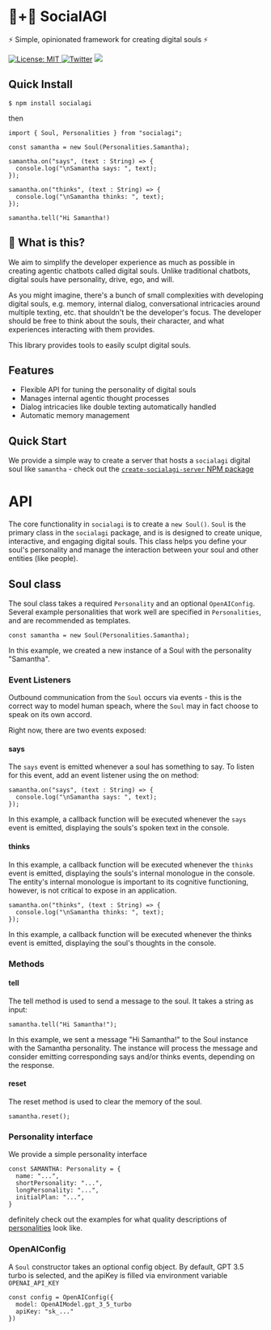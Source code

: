 # 🤖+👱 SocialAGI

⚡ Simple, opinionated framework for creating digital souls ⚡

[![License: MIT](https://img.shields.io/badge/License-MIT-yellow.svg) ![Twitter](https://img.shields.io/twitter/url/https/twitter.com/socialagi.svg?style=social&label=Follow%20%40socialagi)](https://twitter.com/socialagi) [![](https://dcbadge.vercel.app/api/server/FCPcCUbw3p?compact=true&style=flat)](https://discord.gg/FCPcCUbw3p)

## Quick Install

```$ npm install socialagi```

then

```npm
import { Soul, Personalities } from "socialagi";

const samantha = new Soul(Personalities.Samantha);

samantha.on("says", (text : String) => {
  console.log("\nSamantha says: ", text);
});

samantha.on("thinks", (text : String) => {
  console.log("\nSamantha thinks: ", text);
});

samantha.tell("Hi Samantha!)
```

## 🤔 What is this?

We aim to simplify the developer experience as much as possible in creating agentic chatbots called digital souls. Unlike traditional chatbots, digital souls have personality, drive, ego, and will. 

As you might imagine, there's a bunch of small complexities with developing digital souls, e.g. memory, internal dialog, conversational intricacies around multiple texting, etc. that shouldn't be the developer's focus. The developer should be free to think about the souls, their character, and what experiences interacting with them provides.

This library provides tools to easily sculpt digital souls.

## Features

- Flexible API for tuning the personality of digital souls
- Manages internal agentic thought processes
- Dialog intricacies like double texting automatically handled
- Automatic memory management

## Quick Start

We provide a simple way to create a server that hosts a `socialagi` digital soul like `samantha` - check out the [`create-socialagi-server` NPM package](https://www.npmjs.com/package/create-socialagi-server)

# API

The core functionality in `socialagi` is to create a `new Soul()`. `Soul` is the primary class in the `socialagi` package, and is is designed to create unique, interactive, and engaging digital souls. This class helps you define your soul's personality and manage the interaction between your soul and other entities (like people).

## Soul class

The soul class takes a required `Personality` and an optional `OpenAIConfig`. Several example personalities that work well are specified in `Personalities`, and are recommended as templates.

```npm
const samantha = new Soul(Personalities.Samantha);
```

In this example, we created a new instance of a Soul with the personality "Samantha".

### Event Listeners

Outbound communication from the `Soul` occurs via events - this is the correct way to model human speach, where the `Soul` may in fact choose to speak on its own accord.  

Right now, there are two events exposed:

#### says

The `says` event is emitted whenever a soul has something to say. To listen for this event, add an event listener using the on method:

```npm
samantha.on("says", (text : String) => {
  console.log("\nSamantha says: ", text);
});
```

In this example, a callback function will be executed whenever the `says` event is emitted, displaying the souls's spoken text in the console.

#### thinks

In this example, a callback function will be executed whenever the `thinks` event is emitted, displaying the souls's internal monologue in the console. The entity's internal monologue is important to its cognitive functioning, however, is not critical to expose in an application.

```npm
samantha.on("thinks", (text : String) => {
  console.log("\nSamantha thinks: ", text);
});
```
In this example, a callback function will be executed whenever the thinks event is emitted, displaying the soul's thoughts in the console.


### Methods

#### tell
The tell method is used to send a message to the soul. It takes a string as input:

```npm
samantha.tell("Hi Samantha!");
```
In this example, we sent a message "Hi Samantha!" to the Soul instance with the Samantha personality. The instance will process the message and consider emitting corresponding says and/or thinks events, depending on the response.

#### reset
The reset method is used to clear the memory of the soul.

```npm
samantha.reset();
```

### Personality interface

We provide a simple personality interface

```npm
const SAMANTHA: Personality = {
  name: "...",
  shortPersonality: "...",
  longPersonality: "...",
  initialPlan: "...",
}
```
definitely check out the examples for what quality descriptions of [personalities](https://github.com/Methexis-Inc/SocialAGI/blob/main/core/src/personality.ts) look like.

### OpenAIConfig

A `Soul` constructor takes an optional config object. By default, GPT 3.5 turbo is selected, and the apiKey is filled via environment variable `OPENAI_API_KEY`

```npm
const config = OpenAIConfig({
  model: OpenAIModel.gpt_3_5_turbo
  apiKey: "sk_..."
})
```
